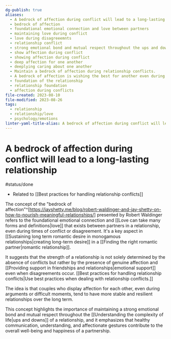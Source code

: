```yaml
---
dg-publish: true
aliases:
  - A bedrock of affection during conflict will lead to a long-lasting relationship.
  - bedrock of affection
  - foundational emotional connection and love between partners
  - maintaining love during conflict
  - love during disagreeemnts
  - relationship conflict
  - strong emotional bond and mutual respect throughout the ups and downs of a relationship
  - show affection during conflict
  - showing affection during conflict
  - deep affection for one another
  - deeplying caring about one another
  - Maintain a bedrock of affection during relationship conflicts.
  - A bedrock of affection is wishing the best for another even during personal conflicts.
  - foundation of the relationship
  - relationship foundation
  - affection during conflicts
file-created: 2023-08-10
file-modified: 2023-08-26
tags:
  - relationship
  - relationship/love
  - psychology/emotions
linter-yaml-title-alias: A bedrock of affection during conflict will lead to a long-lasting relationship.
---
```


# A bedrock of affection during conflict will lead to a long-lasting relationship

#status/done

- Related to [[Best practices for handling relationship conflicts]]

The concept of the "bedrock of affection"^[https://jayshetty.me/blog/robert-waldinger-and-jay-shetty-on-how-to-nourish-meaningful-relationships/] presented by Robert Waldinger refers to the foundational emotional connection and [[Love can take many forms and definitions|love]] that exists between partners in a relationship, even during times of conflict or disagreement. It's a key aspect in [[Sustaining long term romantic desire in monogamous relationships|creating long-term desire]] in a [[Finding the right romantic partner|romantic relationship]].

It suggests that the strength of a relationship is not solely determined by the absence of conflicts but rather by the presence of genuine affection and [[Providing support in friendships and relationships|emotional support]] even when disagreements occur. [[Best practices for handling relationship conflicts|Use best practices when dealing with relationship conflicts.]]

The idea is that couples who display affection for each other, even during arguments or difficult moments, tend to have more stable and resilient relationships over the long term.

This concept highlights the importance of maintaining a strong emotional bond and mutual respect throughout the [[Understanding the complexity of life|ups and downs]] of a relationship, and it emphasizes that healthy communication, understanding, and affectionate gestures contribute to the overall well-being and happiness of a partnership.
